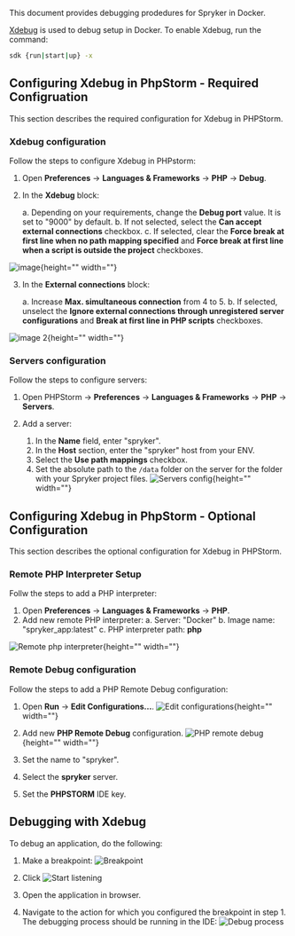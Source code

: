 This document provides debugging prodedures for Spryker in Docker.

[Xdebug](https://xdebug.org) is used to debug setup in Docker. To enable Xdebug, run the command:
```bash
sdk {run|start|up} -x
``` 
## Configuring Xdebug in PhpStorm - Required Configruation

This section describes the required configuration for Xdebug in PHPStorm.

### Xdebug configuration
Follow the steps to configure Xdebug in PHPstorm:
1. Open **Preferences** → **Languages & Frameworks** → **PHP** → **Debug**.

2. In the **Xdebug** block:

      a. Depending on your requirements, change the **Debug port** value. It is set to "9000" by default.
      b. If not selected, select the **Can accept external connections** checkbox.
      c. If selected, clear the **Force break at first line when no path mapping specified** and **Force break at first line when a script is outside the project** checkboxes.

![image](https://spryker.s3.eu-central-1.amazonaws.com/docs/Developer+Guide/Installation/Spryker+in+Docker/Debugging+Setup+in+Docker/binary.png){height="" width=""}

3. In the **External connections** block:

      a. Increase **Max. simultaneous connection** from 4 to 5.
      b. If selected, unselect the **Ignore external connections through unregistered server configurations** and **Break at first line in PHP scripts** checkboxes.

![image 2](https://spryker.s3.eu-central-1.amazonaws.com/docs/Developer+Guide/Installation/Spryker+in+Docker/Debugging+Setup+in+Docker/binary2.png){height="" width=""}

### Servers configuration
Follow the steps to configure servers:
1. Open PHPStorm → **Preferences** → **Languages & Frameworks** → **PHP** → **Servers**.

2. Add a server:

    1. In the **Name** field, enter "spryker".
    2. In the **Host** section, enter the "spryker" host from your ENV.
    3. Select the **Use path mappings** checkbox.
    4. Set the absolute path to the `/data` folder on the server for the folder with your Spryker project files.
    ![Servers config](https://spryker.s3.eu-central-1.amazonaws.com/docs/Developer+Guide/Installation/Spryker+in+Docker/Debugging+Setup+in+Docker/servers-confg.png){height="" width=""}


## Configuring Xdebug in PhpStorm - Optional Configuration
This section describes the optional configuration for Xdebug in PHPStorm.

### Remote PHP Interpreter Setup
Follw the steps to add a PHP interpreter:
1. Open **Preferences** → **Languages & Frameworks** → **PHP**.
2. Add new remote PHP interpreter:
  a. Server: "Docker"
  b. Image name: "spryker_app:latest"
  c. PHP interpreter path: **php** 

![Remote php interpreter](https://spryker.s3.eu-central-1.amazonaws.com/docs/Developer+Guide/Installation/Spryker+in+Docker/Debugging+Setup+in+Docker/remote-php-interpreter.png){height="" width=""}

### Remote Debug configuration
Follow the steps to add a PHP Remote Debug configuration:
1. Open **Run** → **Edit Configurations...**.
![Edit configurations](https://spryker.s3.eu-central-1.amazonaws.com/docs/Developer+Guide/Installation/Spryker+in+Docker/Debugging+Setup+in+Docker/edit-configs.png){height="" width=""}

2. Add new **PHP Remote Debug** configuration.
![PHP remote debug](https://spryker.s3.eu-central-1.amazonaws.com/docs/Developer+Guide/Installation/Spryker+in+Docker/Debugging+Setup+in+Docker/php-remote-debug.png){height="" width=""}

3. Set the name to "spryker".
4. Select the **spryker** server.
5. Set the **PHPSTORM** IDE key.

## Debugging with Xdebug

To debug an application, do the following:

1. Make a breakpoint:
![Breakpoint](https://spryker.s3.eu-central-1.amazonaws.com/docs/Developer+Guide/Installation/Spryker+in+Docker/Debugging+Setup+in+Docker/breakpoint.png)

2. Click ![Start listening](https://spryker.s3.eu-central-1.amazonaws.com/docs/Developer+Guide/Installation/Spryker+in+Docker/Debugging+Setup+in+Docker/start-listening.png)
3. Open the application in browser.
4. Navigate to the action for which you configured the breakpoint in step 1. The debugging process should be running in the IDE:
![Debug process](https://spryker.s3.eu-central-1.amazonaws.com/docs/Developer+Guide/Installation/Spryker+in+Docker/Debugging+Setup+in+Docker/debug-process.png)